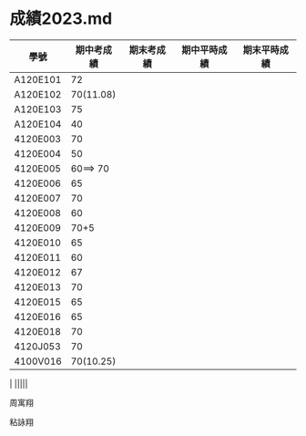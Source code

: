 # 成績2023.md
| 學號 | 期中考成績 | 期末考成績 | 期中平時成績 | 期末平時成績 |
| ---- |  ---- |  ---- |  ---- |  ---- |  
|A120E101 |72||||
|A120E102|70(11.08)||||
|A120E103 |75||||
|A120E104| 40||||
|4120E003|70||||
|4120E004 |50||||
|4120E005 |60==> 70||||
|4120E006 |65||||
|4120E007 |70||||
|4120E008 |60||||
|4120E009  |70+5||||
|4120E010 | 65||||
|4120E011 |60||||
|4120E012 |67||||
|4120E013 |70||||
|4120E015 |65||||
|4120E016 | 65||||
|4120E018 |70||||
|4120J053 |70||||
|4100V016 |70(10.25)||||









| |||||

周寓翔


粘詠翔



